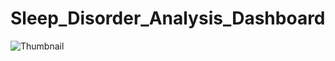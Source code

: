 # Sleep_Disorder_Analysis_Dashboard

![Thumbnail](https://github.com/user-attachments/assets/f4fbbc61-053e-4ab0-a49a-523a0a6a45a1)

